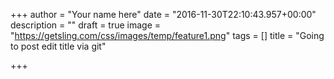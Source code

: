 +++
author = "Your name here"
date = "2016-11-30T22:10:43.957+00:00"
description = ""
draft = true
image = "https://getsling.com/css/images/temp/feature1.png"
tags = []
title = "Going to post edit title via git"

+++
